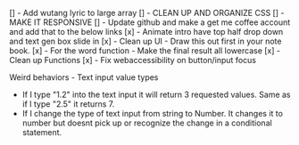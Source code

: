 [] - Add wutang lyric to large array
[] - CLEAN UP AND ORGANIZE CSS
[] - MAKE IT RESPONSIVE
[] - Update github and make a get me coffee account and add that to the below links
[x] - Animate intro have top half drop down and text gen box slide in
[x] - Clean up UI - Draw this out first in your note book.
[x] - For the word function - Make the final result all lowercase
[x] - Clean up Functions
[x] - Fix webaccessibility on button/input focus 

Weird behaviors - Text input value types
- If I type "1.2" into the text input it will return 3 requested values. Same as if I type
  "2.5" it returns 7.
- If I change the type of text input from string to Number. It changes it to number but doesnt pick
  up or recognize the change in a conditional statement.